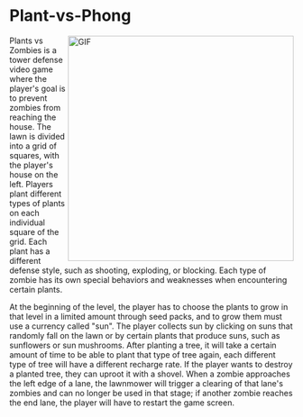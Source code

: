 # Plant-vs-Phong

<img hight="250" width="400" alt="GIF" align="right" src="https://github.com/vtenpo/Plant-vs-Zombie/blob/main/PvZ/src/images/wallpaper.jpg">

Plants vs Zombies is a tower defense video game where the player's goal is to prevent zombies from reaching the house. The lawn is divided into a grid of squares, with the player's house on the left. Players plant different types of plants on each individual square of the grid. Each plant has a different defense style, such as shooting, exploding, or blocking. Each type of zombie has its own special behaviors and weaknesses when encountering certain plants.

At the beginning of the level, the player has to choose the plants to grow in that level in a limited amount through seed packs, and to grow them must use a currency called "sun". The player collects sun by clicking on suns that randomly fall on the lawn or by certain plants that produce suns, such as sunflowers or sun mushrooms. After planting a tree, it will take a certain amount of time to be able to plant that type of tree again, each different type of tree will have a different recharge rate. If the player wants to destroy a planted tree, they can uproot it with a shovel. When a zombie approaches the left edge of a lane, the lawnmower will trigger a clearing of that lane's zombies and can no longer be used in that stage; if another zombie reaches the end lane, the player will have to restart the game screen.
